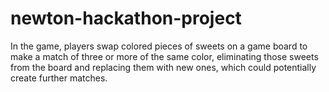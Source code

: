 # newton-hackathon-project
In the game, players swap colored pieces of sweets on a game board
to make a match of three or more of the same color, eliminating 
those sweets from the board and replacing them with new ones,
which could potentially create further matches.

